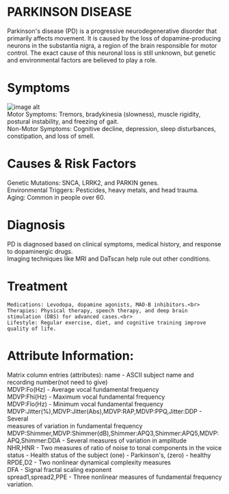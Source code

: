 # PARKINSON DISEASE 
Parkinson's disease (PD) is a progressive neurodegenerative disorder that primarily affects movement. It is caused by the loss of dopamine-producing neurons in the substantia nigra, a region of the brain responsible for motor control. The exact cause of this neuronal loss is still unknown, but genetic and environmental factors are believed to play a role.

# Symptoms
![image alt](https://github.com/AManan651/public_ML-Parkinson_model-/blob/main/parkinson-disease-symptoms-infographic_1308-48394.jpg?raw=true) <br>
Motor Symptoms: Tremors, bradykinesia (slowness), muscle rigidity, postural instability, and freezing of gait.<br>
Non-Motor Symptoms: Cognitive decline, depression, sleep disturbances, constipation, and loss of smell.

# Causes & Risk Factors
Genetic Mutations: SNCA, LRRK2, and PARKIN genes.<br>
Environmental Triggers: Pesticides, heavy metals, and head trauma.<br>
Aging: Common in people over 60.

# Diagnosis
PD is diagnosed based on clinical symptoms, medical history, and response to dopaminergic drugs. <br>Imaging techniques like MRI and DaTscan help rule out other conditions.

# Treatment
    Medications: Levodopa, dopamine agonists, MAO-B inhibitors.<br>
    Therapies: Physical therapy, speech therapy, and deep brain stimulation (DBS) for advanced cases.<br>
    Lifestyle: Regular exercise, diet, and cognitive training improve quality of life. 
# Attribute Information:
Matrix column entries (attributes):
name - ASCII subject name and recording number(not need to give)<br>
MDVP:Fo(Hz) - Average vocal fundamental frequency<br>
MDVP:Fhi(Hz) - Maximum vocal fundamental frequency<br>
MDVP:Flo(Hz) - Minimum vocal fundamental frequency<br>
MDVP:Jitter(%),MDVP:Jitter(Abs),MDVP:RAP,MDVP:PPQ,Jitter:DDP - Several<br>
measures of variation in fundamental frequency<br>
MDVP:Shimmer,MDVP:Shimmer(dB),Shimmer:APQ3,Shimmer:APQ5,MDVP:APQ,Shimmer:DDA - Several measures of variation in amplitude<br>
NHR,HNR - Two measures of ratio of noise to tonal components in the voice<br>
status - Health status of the subject (one) - Parkinson's, (zero) - healthy<br>
RPDE,D2 - Two nonlinear dynamical complexity measures<br>
DFA - Signal fractal scaling exponent<br>
spread1,spread2,PPE - Three nonlinear measures of fundamental frequency variation.   
    
